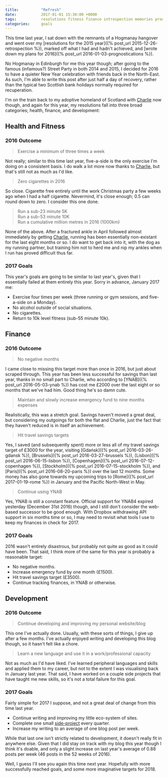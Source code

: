 ```yaml
---
title:          "Refresh"
date:           2017-01-01 15:30:00 +0000
tags:           resolutions fitness finance introspection memories productivity
categories:     goals
---
```


This time last year, I sat down with the remnants of a Hogmanay hangover and went over my [resolutions for the 2015 year]({% post_url 2015-12-26-retrospection %}), marked off what I had and hadn't achieved, and [wrote down my plans for 2016]({% post_url 2016-01-03-prognostications %}).

<!-- Read More -->

No Hogmanay in Edinburgh for me this year though; after going to the famous (infamous?) Street Party in both 2014 and 2015, I decided for 2016 to have a quieter New Year celebration with friends back in the North-East. As such, I'm able to write this post after just half a day of recovery, rather than the typical two Scottish bank holidays normally required for recuperation. 

I'm on the train back to my adoptive homeland of Scotland with [Charlie][charlie-blog-posts] now though, and again for this year, my resolutions fall into three broad categories; health, finance, and development:

## Health and Fitness

### 2016 Outcome  

> Exercise a minimum of three times a week <i class="fa fa-times" aria-hidden="true"></i>

Not really; similar to this time last year, five-a-side is the only exercise I'm doing on a consistent basis. I do walk a lot more now thanks to [Charlie][charlie-blog-posts], but that's still not as much as I'd like.

> Zero cigarettes in 2016 <i class="fa fa-check" aria-hidden="true"></i>

So close. Cigarette free entirely until the work Christmas party a few weeks ago when I had a half cigarette. Nevermind, it's close enough; 0.5 can round down to zero. I consider this one done.

> Run a sub-23 minute 5K <i class="fa fa-times" aria-hidden="true"></i>  
> Run a sub-53 minute 10K <i class="fa fa-times" aria-hidden="true"></i>  
> Run a cumulative million metres in 2016 (1000km) <i class="fa fa-times" aria-hidden="true"></i>

None of the above. After a fractured ankle in April followed almost immediately by getting [Charlie][charlie-blog-posts], running has been essentially non-existant for the last eight months or so. I do want to get back into it, with the dog as my running partner, but training him not to herd me and nip my ankles when I run has proved difficult thus far.

### 2017 Goals

This year's goals are going to be similar to last year's, given that I essentially failed at them entirely this year. Sorry in advance, January 2017 me:

- Exercise four times per week (three running or gym sessions, and five-a-side on a Monday).
- No alcohol outside of social situations.
- No cigarettes.
- Return to 10k level fitness (sub-55 minute 10k).

## Finance

### 2016 Outcome  

> No negative months <i class="fa fa-check" aria-hidden="true"></i>

I came close to missing this target more than once in 2016, but just about scraped through. This year has been less successful for savings than last year, thanks in no small part to Charlie, who according to [YNAB]({% post_url 2016-05-03-ynab %}) has cost me £2000 over the last eight or so months that we've had him. Good thing he's so damn cute.

> Maintain and slowly increase emergency fund to nine months expenses <i class="fa fa-times" aria-hidden="true"></i>

Realistically, this was a stretch goal. Savings haven't moved a great deal, but considering my outgoings for both the flat and Charlie, just the fact that they haven't reduced is in itself an achievement.

> Hit travel savings targets <i class="fa fa-check" aria-hidden="true"></i>

Yes, I saved (and subsequently spent) more or less all of my travel savings target of £3000 for the year, visiting [Gdańsk]({% post_url 2016-03-26-gdansk %}), [Brussels]({% post_url 2016-03-27-brussels %}), [Lisbon]({% post_url 2016-06-15-lisbon %}), [Copenhagen]({% post_url 2016-07-12-copenhagen %}), [Stockholm]({% post_url 2016-07-15-stockholm %}), and [Paris]({% post_url 2016-08-20-paris %}) over the last 12 months. Some money has also gone towards my upcoming trips to [Rome]({% post_url 2017-01-19-rome %}) in January and the Pacific North-West in May.

> Continue using YNAB <i class="fa fa-check" aria-hidden="true"></i>

Yes, YNAB is still a constant feature. Official support for YNAB4 expired yesterday (December 31st 2016) though, and I still don't consider the web-based successor to be good enough. With Dropbox withdrawing API support in six months time or so, I may need to revisit what tools I use to keep my finances in check for 2017.

### 2017 Goals

2016 wasn't entirely disastrous, but probably not quite as good as it could have been. That said, I think more of the same for this year is probably a reasonable target: 

- No negative months.  
- Increase emergency fund by one month (£1500).  
- Hit travel savings target (£3500).  
- Continue tracking finances, in YNAB or otherwise.

## Development

### 2016 Outcome
 
> Continue developing and improving my personal website/blog <i class="fa fa-check" aria-hidden="true"></i>

This one I've actually done. Usually, with these sorts of things, I give up after a few months. I've actually enjoyed writing and developing this blog though, so it hasn't felt like a chore.

> Learn a new language and use it in a work/professional capacity <i class="fa fa-times" aria-hidden="true"></i>

Not as much as I'd have liked. I've learned peripheral languages and skills and applied them to my career, but not to the extent I was visualising back in January last year. That said, I have worked on a couple side projects that have taught me new skills, so it's not a total failure for this goal.

### 2017 Goals

Fairly simple for 2017 I suppose, and not a great deal of change from this time last year.

- Continue writing and improving my little eco-system of sites.  
- Complete one small [side-project][projects-subdomain] every quarter.
- Increase my writing to an average of one blog post per week.

While that last one isn't strictly related to development, it doesn't really fit in anywhere else. Given that I did stay on track with my blog this year though I think it's doable, and only a slight increase on last year's average of 0.88 posts per week (46 posts in the 52 weeks of 2016).

Well, I guess I'll see you again this time next year. Hopefully with more successfully reached goals, and some more imaginative targets for 2018.

[charlie-blog-posts]: http://blog.camerondoyle.co.uk/#charlie
[projects-subdomain]: http://projects.camerondoyle.co.uk/